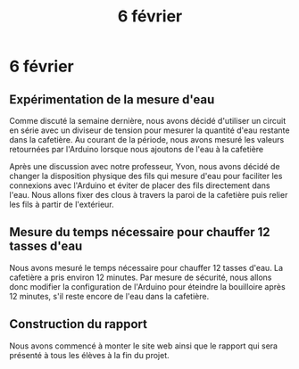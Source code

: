 ﻿---
title: 6 février
layout: default
---

6 février
=========

Expérimentation de la mesure d'eau
----------------------------------

Comme discuté la semaine dernière, nous avons décidé d'utiliser un
circuit en série avec un diviseur de tension pour mesurer la quantité
d'eau restante dans la cafetière. Au courant de la période, nous avons
mesuré les valeurs retournées par l'Arduino lorsque nous ajoutons de
l'eau à la cafetière

Après une discussion avec notre professeur, Yvon, nous avons décidé de
changer la disposition physique des fils qui mesure d'eau pour faciliter
les connexions avec l'Arduino et éviter de placer des fils directement
dans l'eau. Nous allons fixer des clous à travers la paroi de la
cafetière puis relier les fils à partir de l'extérieur.

Mesure du temps nécessaire pour chauffer 12 tasses d'eau
--------------------------------------------------------

Nous avons mesuré le temps nécessaire pour chauffer 12 tasses d'eau.
La cafetière a pris environ 12 minutes. Par mesure de sécurité, nous
allons donc modifier la configuration de l'Arduino pour éteindre la
bouilloire après 12 minutes, s'il reste encore de l'eau dans la cafetière.

Construction du rapport
-----------------------

Nous avons commencé à monter le site web ainsi que le rapport qui sera
présenté à tous les élèves à la fin du projet.
